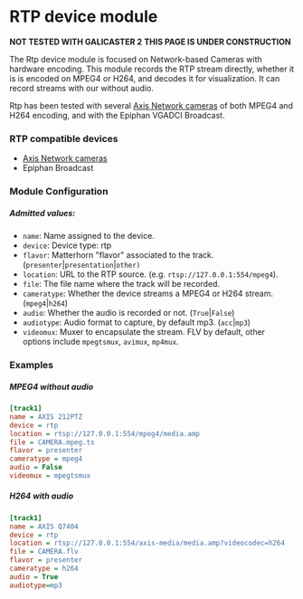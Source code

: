 
RTP device module
=================

**NOT TESTED WITH GALICASTER 2**
**THIS PAGE IS UNDER CONSTRUCTION**

The Rtp device module is focused on Network-based Cameras with hardware encoding. This module records the RTP stream directly, whether it is is encoded on MPEG4 or H264, and decodes it for visualization. It can record streams with our without audio.

Rtp has been tested with several [Axis Network cameras](Devices/Axis.md) of both MPEG4 and H264 encoding, and with the Epiphan VGADCI Broadcast.

### RTP compatible devices
* [Axis Network cameras](Devices/Axis.md)
* Epiphan Broadcast

### Module Configuration
##### Admitted values:

* `name`: Name assigned to the device.
* `device`: Device type: rtp
* `flavor`: Matterhorn "flavor" associated to the track. (`presenter`|`presentation`|`other)`
* `location`: URL to the RTP source. (e.g. `rtsp://127.0.0.1:554/mpeg4`).
* `file`: The file name where the track will be recorded.
* `cameratype`: Whether the device streams a MPEG4 or H264 stream. (`mpeg4`|`h264`)
* `audio`: Whether the audio is recorded or not. (`True`|`False`)
* `audiotype`: Audio format to capture, by default mp3. (`acc`|`mp3`)
* `videomux`: Muxer to encapsulate the stream. FLV by default, other options include `mpegtsmux`, `avimux`, `mp4mux`.

### Examples
##### MPEG4 without audio
```ini
[track1]
name = AXIS 212PTZ
device = rtp
location = rtsp://127.0.0.1:554/mpeg4/media.amp
file = CAMERA.mpeg.ts
flavor = presenter
cameratype = mpeg4
audio = False
videomux = mpegtsmux
```

##### H264 with audio
```ini
[track1]
name = AXIS Q7404
device = rtp
location = rtsp://127.0.0.1:554/axis-media/media.amp?videocodec=h264
file = CAMERA.flv
flavor = presenter
cameratype = h264
audio = True
audiotype=mp3
```
